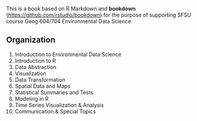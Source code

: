 This is a book based on R Markdown and **bookdown** (https://github.com/rstudio/bookdown) for the purpose of supporting SFSU course Geog 604/704 Environmental Data Science.

## Organization
  1. Introduction to Environmental Data Science
  2. Introduction to R
  3. Data Abstraction
  4. Visualization
  5. Data Transformation
  6. Spatial Data and Maps
  7. Statistical Summaries and Tests
  8. Modeling in R
  9. Time Series Visualization & Analysis
 10. Communication & Special Topics
